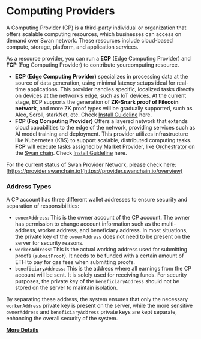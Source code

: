 # Computing Providers

A Computing Provider (CP) is a third-party individual or organization that offers scalable computing resources, which businesses can access on demand over Swan network. These resources include cloud-based compute, storage, platform, and application services.

As a resource provider, you can run a **ECP** (Edge Computing Provider) and **FCP** (Fog Computing Provider) to contribute yourcomputing resource.

* **ECP (Edge Computing Provider)** specializes in processing data at the source of data generation, using minimal latency setups ideal for real-time applications. This provider handles specific, localized tasks directly on devices at the network’s edge, such as IoT devices. At the current stage, ECP supports the generation of **ZK-Snark proof of Filecoin network**, and more ZK proof types will be gradually supported, such as Aleo, Scroll, starkNet, etc. Check  [Install Guideline](https://docs.swanchain.io/bulders/computing-provider/edge-computing-provider-ecp/ecp-setup) here.
* **FCP (Fog Computing Provider)** Offers a layered network that extends cloud capabilities to the edge of the network, providing services such as AI model training and deployment. This provider utilizes infrastructure like Kubernetes (K8S) to support scalable, distributed computing tasks. **FCP** will execute tasks assigned by Market Provider, like [Orchestrator](https://orchestrator.swanchain.io/) on the [Swan chain](https://swanchain.io/). Check [Install Guideline](https://docs.swanchain.io/bulders/computing-provider/fog-computing-provider-fcp/computing-provider-setup) here.

For the current status of Swan Provider Network, please check here: [https://provider.swanchain.io](https://provider.swanchain.io/overview)

### **Address Types**

A CP account has three different wallet addresses to ensure security and separation of responsibilities:

* `ownerAddress`: This is the owner account of the CP account. The owner has permission to change account information such as the multi-address, worker address, and beneficiary address. In most situations, the private key of the `ownerAddress` does not need to be present on the server for security reasons.
* `workerAddress`: This is the actual working address used for submitting proofs (`submitProof`). It needs to be funded with a certain amount of ETH to pay for gas fees when submitting proofs.
* `beneficiaryAddress`: This is the address where all earnings from the CP account will be sent. It is solely used for receiving funds. For security purposes, the private key of the `beneficiaryAddress` should not be stored on the server to maintain isolation.

By separating these address, the system ensures that only the necessary `workerAddress` private key is present on the server, while the more sensitive `ownerAddress` and `beneficiaryAddress` private keys are kept separate, enhancing the overall security of the system.

[**More Details**](https://docs.swanchain.io/bulders/computing-provider)
